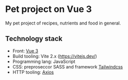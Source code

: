 # Pet project on Vue 3
My pet project of recipes, nutrients and food in general.

## Technology stack
- Front: [Vue 3](https://vuejs.org/)
- Build tooling: Vite 2.x (https://vitejs.dev/)
- Programming lang: JavaScript
- CSS: preproseccor SASS and framework [Tailwindcss](https://tailwindcss.com/)
- HTTP tooling: [Axios](https://axios-http.com/)
